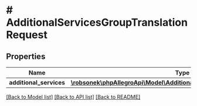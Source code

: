 # # AdditionalServicesGroupTranslationRequest

## Properties

Name | Type | Description | Notes
------------ | ------------- | ------------- | -------------
**additional_services** | [**\robsonek\phpAllegroApi\Model\AdditionalServicesGroupTranslationWrapper**](AdditionalServicesGroupTranslationWrapper.md) |  | [optional]

[[Back to Model list]](../../README.md#models) [[Back to API list]](../../README.md#endpoints) [[Back to README]](../../README.md)

